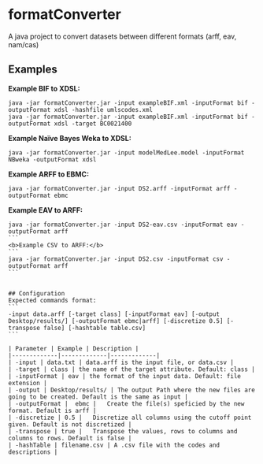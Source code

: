 # formatConverter
A java project to convert datasets between different formats (arff, eav, nam/cas)


## Examples
<b>Example BIF to XDSL:</b>
```
java -jar formatConverter.jar -input exampleBIF.xml -inputFormat bif -outputFormat xdsl -hashfile umlscodes.xml
java -jar formatConverter.jar -input exampleBIF.xml -inputFormat bif -outputFormat xdsl -target BC0021400
```
<b>Example Naïve Bayes Weka to XDSL:</b>
```
java -jar formatConverter.jar -input modelMedLee.model -inputFormat NBweka -outputFormat xdsl
```
<b>Example ARFF to EBMC:</b>
```
java -jar formatConverter.jar -input DS2.arff -inputFormat arff -outputFormat ebmc
```
<b>Example EAV to ARFF:</b>
````
java -jar formatConverter.jar -input DS2-eav.csv -inputFormat eav -outputFormat arff
```
<b>Example CSV to ARFF:</b>
```
java -jar formatConverter.jar -input DS2.csv -inputFormat csv -outputFormat arff
```


## Configuration
Expected commands format: 
```
-input data.arff [-target class] [-inputFormat eav] [-output Desktop/results/] [-outputFormat ebmc|arff] [-discretize 0.5] [-transpose false] [-hashtable table.csv]
```

| Parameter | Example | Description |
|-------------|-------------|-------------|
| -input | data.txt | data.arff is the input file, or data.csv |
| -target | class | the name of the target attribute. Default: class |
| -inputFormat | eav | the format of the input data. Default: file extension |
| -output | Desktop/results/ | The output Path where the new files are going to be created. Default is the same as input |
| -outputFormat |  ebmc |	Create the file(s) speficied by the new format. Default is arff |
| -discretize | 0.5 |	Discretize all columns using the cutoff point given. Default is not discretized |
| -transpose | true |	Transpose the values, rows to columns and columns to rows. Default is false |
| -hashTable | filename.csv | A .csv file with the codes and descriptions |
